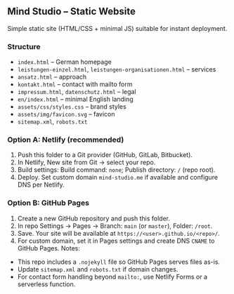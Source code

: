 ## Mind Studio – Static Website

Simple static site (HTML/CSS + minimal JS) suitable for instant deployment.

### Structure
- `index.html` – German homepage
- `leistungen-einzel.html`, `leistungen-organisationen.html` – services
- `ansatz.html` – approach
- `kontakt.html` – contact with mailto form
- `impressum.html`, `datenschutz.html` – legal
- `en/index.html` – minimal English landing
- `assets/css/styles.css` – brand styles
- `assets/img/favicon.svg` – favicon
- `sitemap.xml`, `robots.txt`

### Option A: Netlify (recommended)
1. Push this folder to a Git provider (GitHub, GitLab, Bitbucket).
2. In Netlify, New site from Git → select your repo.
3. Build settings: Build command: `none`; Publish directory: `/` (repo root).
4. Deploy. Set custom domain `mind-studio.me` if available and configure DNS per Netlify.

### Option B: GitHub Pages
1. Create a new GitHub repository and push this folder.
2. In repo Settings → Pages → Branch: `main` (or `master`), Folder: `/root`.
3. Save. Your site will be available at `https://<user>.github.io/<repo>/`.
4. For custom domain, set it in Pages settings and create DNS `CNAME` to GitHub Pages.
Notes:
- This repo includes a `.nojekyll` file so GitHub Pages serves files as-is.
- Update `sitemap.xml` and `robots.txt` if domain changes.
- For contact form handling beyond `mailto:`, use Netlify Forms or a serverless function.


